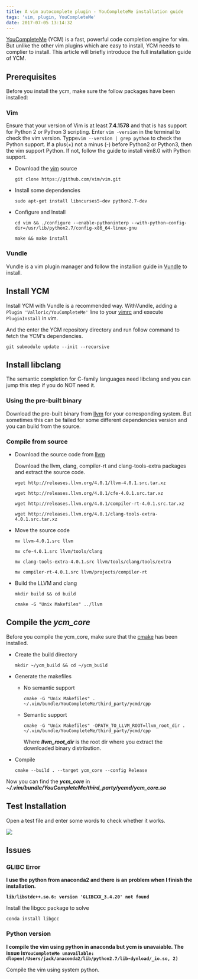 ```yaml
---
title: A vim autocomplete plugin - YouCompleteMe installation guide
tags: 'vim, plugin, YouCompleteMe'
date: 2017-07-05 13:14:32
---
```



[YouCompleteMe](http://valloric.github.io/YouCompleteMe/#intro) (YCM) is a fast, powerful code completion engine for vim. But unlike the other vim plugins which are easy to install, YCM needs to complier to install. This article will briefly introduce the full installation guide of YCM.

<!-- more -->

## Prerequisites

Before you install the ycm, make sure the follow packages have been installed:

### Vim

Ensure that your version of Vim is at least **7.4.1578** and that is has support for Python 2 or Python 3 scripting. Enter `vim -version` in the terminal to check the vim version. Typpe`vim --version | grep python` to check the Python support. If a plus(+) not a minus (-) before Python2 or Python3, then the vim support Python. If not, follow the guide to install vim8.0 with Python support.

- Download the [vim](https://github.com/vim/vim) source

  `git clone https://github.com/vim/vim.git`

- Install some dependencies

  `sudo apt-get install libncurses5-dev python2.7-dev` 

- Configure and Install

  `cd vim && ./configure --enable-pythoninterp --with-python-config-dir=/usr/lib/python2.7/config-x86_64-linux-gnu`

  `make && make install`

### Vundle

Vundle is a vim plugin manager and follow the installion guide in [Vundle](https://github.com/VundleVim/Vundle.vim) to install.

## Install YCM

Install YCM with Vundle is a recommended way. WithVundle, adding a `Plugin 'Valloric/YouCompleteMe'` line to your [vimrc](http://vimhelp.appspot.com/starting.txt.html#vimrc) and execute `PluginInstall` in vim.

And the enter the YCM repository directory and run follow command to fetch the YCM's dependencies.

`git submodule update --init --recursive  `

## Install libclang

The semantic completion for C-family languages need libclang and you can jump this step if you do NOT need it.

### Using the pre-built binary

Download the pre-built binary from [llvm](http://releases.llvm.org/download.html) for your corresponding system. But sometimes this can be failed for some different dependencies version and you can build from the source. 

### Compile from source

- Download the source code from [llvm](http://releases.llvm.org/download.html)

  Download the llvm, clang, compiler-rt and clang-tools-extra packages and extract the source code.

  `wget http://releases.llvm.org/4.0.1/llvm-4.0.1.src.tar.xz`

  `wget http://releases.llvm.org/4.0.1/cfe-4.0.1.src.tar.xz`

  `wget http://releases.llvm.org/4.0.1/compiler-rt-4.0.1.src.tar.xz`

  `wget http://releases.llvm.org/4.0.1/clang-tools-extra-4.0.1.src.tar.xz`

- Move the source code

  `mv llvm-4.0.1.src llvm`

  `mv cfe-4.0.1.src llvm/tools/clang`

  `mv clang-tools-extra-4.0.1.src llvm/tools/clang/tools/extra`

  `mv compiler-rt-4.0.1.src llvm/projects/compiler-rt`

- Build the LLVM and clang

  `mkdir build && cd build`

  `cmake -G "Unix Makefiles" ../llvm`

## Compile the *ycm_core*

Before you compile the ycm_core, make sure that the [cmake](https://cmake.org/download/) has been installed.

- Create the build directory

  `mkdir ~/ycm_build && cd ~/ycm_build`

- Generate the makefiles

  - No semantic support

    `cmake -G "Unix Makefiles" . ~/.vim/bundle/YouCompleteMe/third_party/ycmd/cpp`

  - Semantic support

    `cmake -G "Unix Makefiles" -DPATH_TO_LLVM_ROOT=llvm_root_dir . ~/.vim/bundle/YouCompleteMe/third_party/ycmd/cpp`

    Where ***llvm_root_dir*** is the root dir where you extract the downloaded binary distribution.

- Compile

  `cmake --build . --target ycm_core --config Release`

Now you can find the ***ycm_core*** in ***~/.vim/bundle/YouCompleteMe/third_party/ycmd/ycm_core.so***

## Test Installation

Open a test file and enter some words to check whether it works.

![](/images/vim-ycm-install/test.png)

## Issues

### GLIBC Error

**I use the python from anaconda2 and there is an problem when I finish the installation.**

**`lib/libstdc++.so.6: version 'GLIBCXX_3.4.20' not found`**

Install the libgcc package to solve

`conda install libgcc`

### Python version

**I compile the vim using python in anaconda but ycm is unavaiable. The issue is`YouCompleteMe unavailable: dlopen(/Users/jack/anaconda2/lib/python2.7/lib-dynload/_io.so, 2) `**

Compile the vim using system python.